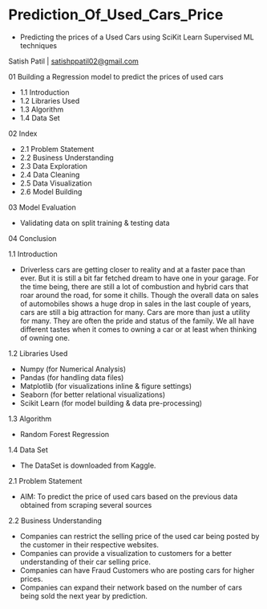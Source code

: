 # Prediction_Of_Used_Cars_Price

- Predicting the prices of a Used Cars using SciKit Learn Supervised ML techniques

Satish Patil | satishppatil02@gmail.com

01 Building a Regression model to predict the prices of used cars

- 1.1 Introduction
- 1.2 Libraries Used
- 1.3 Algorithm
- 1.4 Data Set



02 Index
 - 2.1 Problem Statement
 - 2.2 Business Understanding
 - 2.3 Data Exploration
 - 2.4 Data Cleaning
 - 2.5 Data Visualization
 - 2.6 Model Building

03 Model Evaluation
- Validating data on split training & testing data

04 Conclusion


1.1 Introduction
- Driverless cars are getting closer to reality and at a faster pace than ever. But it is still a bit far fetched dream to have one in your garage. For the time being, there are still a lot of combustion and hybrid cars that roar around the road, for some it chills. Though the overall data on sales of automobiles shows a huge drop in sales in the last couple of years, cars are still a big attraction for many. Cars are more than just a utility for many. They are often the pride and status of the family. We all have different tastes when it comes to owning a car or at least when thinking of owning one.

1.2 Libraries Used
- Numpy (for Numerical Analysis)
- Pandas (for handling data files)
- Matplotlib (for visualizations inline & figure settings)
- Seaborn (for better relational visualizations)
- Scikit Learn (for model building & data pre-processing)

1.3 Algorithm
- Random Forest Regression

1.4 Data Set
- The DataSet is downloaded from Kaggle.

2.1 Problem Statement
- AIM: To predict the price of used cars based on the previous data obtained from scraping several sources

2.2 Business Understanding
- Companies can restrict the selling price of the used car being posted by the customer in their respective websites.
- Companies can provide a visualization to customers for a better understanding of their car selling price.
- Companies can have Fraud Customers who are posting cars for higher prices.
- Companies can expand their network based on the number of cars being sold the next year by prediction.














